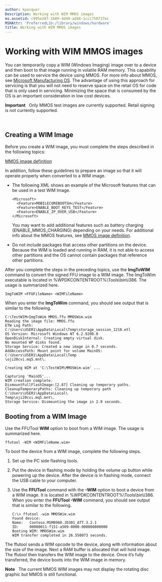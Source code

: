 ```yaml
---
author: kpacquer
Description: Working with WIM MMOS images
ms.assetid: c995e207-1b89-4d49-ad46-1ccc750737ec
MSHAttr: 'PreferredLib:/library/windows/hardware'
title: Working with WIM MMOS images
---
```


# Working with WIM MMOS images


You can temporarily copy a WIM (Windows Imaging) image over to a device and then boot to that image running in volatile RAM memory. This capability can be used to service the device using MMOS. For more info about MMOS, see [Microsoft Manufacturing OS](microsoft-manufacturing-os.md). The advantage of using this approach for servicing is that you will not need to reserve space on the retail OS for code that is only used in servicing. Minimizing the space that is consumed by the OS is an important consideration in low cost devices.

**Important**  
Only MMOS test images are currently supported. Retail signing is not currently supported.

 

## <span id="Creating_a_WIM_Image"></span><span id="creating_a_wim_image"></span><span id="CREATING_A_WIM_IMAGE"></span>Creating a WIM Image


Before you create a WIM image, you must complete the steps described in the following topics:

[MMOS image definition](mmos-image-definition.md)

In addition, follow these guidelines to prepare an image so that it will operate properly when converted to a WIM image.

-   The following XML shows an example of the Microsoft features that can be used in a test WIM Image.

    ``` syntax
    <Microsoft>
      <Feature>MOBILECOREBOOTSH</Feature>
      <Feature>ENABLE_BOOT_KEYS_TEST</Feature>
      <Feature>ENABLE_IP_OVER_USB</Feature>
    </Microsoft>
    ```

    You may want to add additional features such as battery charging (ENABLE\_MMOS\_CHARGING) depending on your needs. For additional info about the MMOS features, see [MMOS image definition](mmos-image-definition.md).

-   Do not include packages that access other partitions on the device. Because the WIM is loaded and running in RAM, it is not able to access other partitions and the OS cannot contain packages that reference other partitions.

After you complete the steps in the preceding topics, use the **ImgToWIM** command to convert the signed FFU image to a WIM image. The ImgToWim executable is located in %WPDKCONTENTROOT%\\Tools\\bin\\i386. The usage is summarized here.

``` syntax
ImgToWIM <FFUFileName> <WIMFileName> 
```

When you enter the **ImgToWim** command, you should see output that is similar to the following.

``` syntax
C:\TestWIM>ImgToWim MMOS.ffu MMOSWim.wim
Reading the image file: MMOS.ffu
ETW Log Path: C:\Users\USER1\AppData\Local\Temp\storage_session_1210.etl
OS Version: Microsoft Windows NT 6.2.9200.0
OpenDiskInternal: Creating empty virtual disk.
No mounted WP disks found.
Storage Service: Created a new image in 0.7 seconds.
AddAccessPath: Mount point for volume MainOS: C:\Users\USER1\AppData\Local\Temp
\oji20cvi.mq5.mnt\.

Creating WIM at 'C:\TestWIM\MMOSWim.wim' ...

Capturing 'MainOS'...
WIM creation complete.
DismountFullFlashImage:[2.87] Cleaning up temporary paths.
CleanupTemporaryPaths: Cleaning up temporary path C:\Users\USER1\AppData\Local\
Temp\oji20cvi.mq5.mnt\.
Storage Service: Dismounting the image in 2.9 seconds.
```

## <span id="Booting_from_a_WIM_Image"></span><span id="booting_from_a_wim_image"></span><span id="BOOTING_FROM_A_WIM_IMAGE"></span>Booting from a WIM Image


Use the FFUTool **WIM** option to boot from a WIM image. The usage is summarized here.

``` syntax
ffutool -WIM <WIMFileName.wim>
```

To boot the device from a WIM image, complete the following steps.

1.  Set up the PC side flashing tools.

2.  Put the device in flashing mode by holding the volume up button while powering up the device. After the device is in flashing mode, connect the USB cable to your computer.

3.  Use the **FFUTool** command with the **-WIM** option to boot a device from a WIM image. It is located in %WPDKCONTENTROOT%\\Tools\\bin\\i386. When you enter the **FFUTool -WIM** command, you should see output that is similar to the following.

    ``` syntax
    C:\> ffutool -wim MMOSWim.wim
    Found device:
    Name:   Contoso.MSM8960.JD301_ATT.3.2.1
    ID:     00000011-f151-a509-0000-000000000000
    Booting WIM: MMOSWim.wim
    WIM transfer completed in 26.550073 seconds.
    ```

The ffutool sends a WIM opcode to the device, along with information about the size of the image. Next a RAM buffer is allocated that will hold image. The ffutool then transfers the WIM image to the device. Once it’s fully transferred, the device boots into the WIM image in memory.

**Note**  
The current MMOS WIM images may not display the rotating disc graphic but MMOS is still functional.

 

 

 





